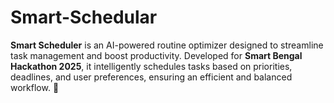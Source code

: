 # Smart-Schedular
**Smart Scheduler** is an AI-powered routine optimizer designed to streamline task management and boost productivity. Developed for **Smart Bengal Hackathon 2025**, it intelligently schedules tasks based on priorities, deadlines, and user preferences, ensuring an efficient and balanced workflow. 🚀
